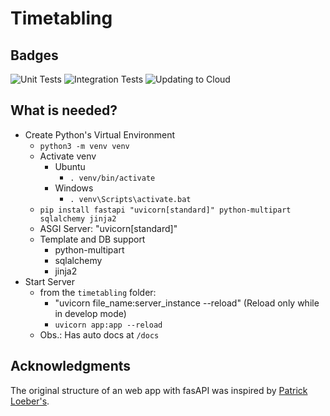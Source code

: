 # Timetabling

## Badges

![Unit Tests](https://github.com/jvfd3/UENF-timetabling/actions/workflows/unit_tests.yml/badge.svg)
![Integration Tests](https://github.com/jvfd3/UENF-timetabling/actions/workflows/integration_tests.yml/badge.svg)
![Updating to Cloud](https://github.com/jvfd3/UENF-timetabling/actions/workflows/update_files_on_cloud.yml/badge.svg)

## What is needed?

- Create Python's Virtual Environment
  - `python3 -m venv venv`
  - Activate venv
    - Ubuntu
      - `. venv/bin/activate`
    - Windows
      - `. venv\Scripts\activate.bat`
  - `pip install fastapi "uvicorn[standard]" python-multipart sqlalchemy jinja2`
  - ASGI Server: "uvicorn[standard]"
  - Template and DB support
    - python-multipart
    - sqlalchemy
    - jinja2
- Start Server
  - from the `timetabling` folder:
    - "uvicorn file_name:server_instance --reload" (Reload only while in develop mode)
    - `uvicorn app:app --reload`
  - Obs.: Has auto docs at `/docs`

## Acknowledgments

The original structure of an web app with fasAPI was inspired by [Patrick Loeber's][LinkYouTube].

[LinkYouTube]: https://youtu.be/3vfum74ggHE
